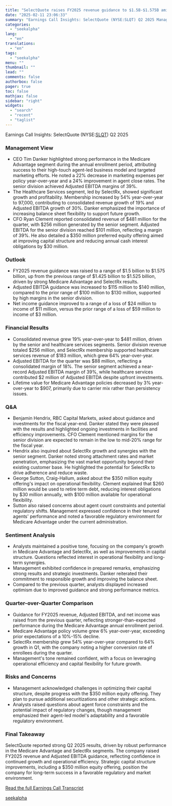 ```yaml
---
title: "SelectQuote raises FY2025 revenue guidance to $1.5B-$1.575B amid strong Medicare Advantage performance"
date: "2025-02-11 23:06:33"
summary: "Earnings Call Insights: SelectQuote (NYSE:SLQT) Q2 2025 Management View CEO Tim Danker highlighted strong performance in the Medicare Advantage segment during the annual enrollment period, attributing success to their high-touch agent-led business model and targeted marketing efforts. He noted a 22% decrease in marketing expenses per policy year-over-year and a..."
categories:
  - "seekalpha"
lang:
  - "en"
translations:
  - "en"
tags:
  - "seekalpha"
menu: ""
thumbnail: ""
lead: ""
comments: false
authorbox: false
pager: true
toc: false
mathjax: false
sidebar: "right"
widgets:
  - "search"
  - "recent"
  - "taglist"
---
```


Earnings Call Insights: SelectQuote (NYSE:[SLQT](https://seekingalpha.com/symbol/SLQT "SelectQuote, Inc.")) Q2 2025

### Management View

* CEO Tim Danker highlighted strong performance in the Medicare Advantage segment during the annual enrollment period, attributing success to their high-touch agent-led business model and targeted marketing efforts. He noted a 22% decrease in marketing expenses per policy year-over-year and a 24% improvement in agent close rates. The senior division achieved Adjusted EBITDA margins of 39%.
* The Healthcare Services segment, led by SelectRx, showed significant growth and profitability. Membership increased by 54% year-over-year to 97,000, contributing to consolidated revenue growth of 19% and Adjusted EBITDA growth of 30%. Danker emphasized the importance of increasing balance sheet flexibility to support future growth.
* CFO Ryan Clement reported consolidated revenue of $481 million for the quarter, with $256 million generated by the senior segment. Adjusted EBITDA for the senior division reached $101 million, reflecting a margin of 39%. He also detailed a $350 million preferred equity offering aimed at improving capital structure and reducing annual cash interest obligations by $30 million.

### Outlook

* FY2025 revenue guidance was raised to a range of $1.5 billion to $1.575 billion, up from the previous range of $1.425 billion to $1.525 billion, driven by strong Medicare Advantage and SelectRx results.
* Adjusted EBITDA guidance was increased to $115 million to $140 million, compared to the prior range of $100 million to $130 million, supported by high margins in the senior division.
* Net income guidance improved to a range of a loss of $24 million to income of $11 million, versus the prior range of a loss of $59 million to income of $3 million.

### Financial Results

* Consolidated revenue grew 19% year-over-year to $481 million, driven by the senior and healthcare services segments. Senior division revenue totaled $256 million, and SelectRx membership supported healthcare services revenue of $183 million, which grew 64% year-over-year.
* Adjusted EBITDA for the quarter was $88 million, reflecting a consolidated margin of 18%. The senior segment achieved a near-record Adjusted EBITDA margin of 39%, while healthcare services contributed $2 million of Adjusted EBITDA despite upfront investments.
* Lifetime value for Medicare Advantage policies decreased by 3% year-over-year to $907, primarily due to carrier mix rather than persistency issues.

### Q&A

* Benjamin Hendrix, RBC Capital Markets, asked about guidance and investments for the fiscal year-end. Danker stated they were pleased with the results and highlighted ongoing investments in facilities and efficiency improvements. CFO Clement mentioned margins for the senior division are expected to remain in the low to mid-20% range for the fiscal year.
* Hendrix also inquired about SelectRx growth and synergies with the senior segment. Danker noted strong attachment rates and market penetration, emphasizing the vast market opportunity beyond their existing customer base. He highlighted the potential for SelectRx to drive adherence and reduce waste.
* George Sutton, Craig-Hallum, asked about the $350 million equity offering's impact on operational flexibility. Clement explained that $260 million would be used to retire term debt, reducing interest obligations by $30 million annually, with $100 million available for operational flexibility.
* Sutton also raised concerns about agent count constraints and potential regulatory shifts. Management expressed confidence in their tenured agents' performance and noted a favorable regulatory environment for Medicare Advantage under the current administration.

### Sentiment Analysis

* Analysts maintained a positive tone, focusing on the company's growth in Medicare Advantage and SelectRx, as well as improvements in capital structure. Questions reflected interest in operational flexibility and long-term synergies.
* Management exhibited confidence in prepared remarks, emphasizing strong results and strategic investments. Danker reiterated their commitment to responsible growth and improving the balance sheet.
* Compared to the previous quarter, analysts displayed increased optimism due to improved guidance and strong performance metrics.

### Quarter-over-Quarter Comparison

* Guidance for FY2025 revenue, Adjusted EBITDA, and net income was raised from the previous quarter, reflecting stronger-than-expected performance during the Medicare Advantage annual enrollment period.
* Medicare Advantage policy volume grew 6% year-over-year, exceeding prior expectations of a 10%-15% decline.
* SelectRx membership grew 54% year-over-year compared to 64% growth in Q1, with the company noting a higher conversion rate of enrollees during the quarter.
* Management's tone remained confident, with a focus on leveraging operational efficiency and capital flexibility for future growth.

### Risks and Concerns

* Management acknowledged challenges in optimizing their capital structure, despite progress with the $350 million equity offering. They plan to pursue additional securitizations and other strategic actions.
* Analysts raised questions about agent force constraints and the potential impact of regulatory changes, though management emphasized their agent-led model's adaptability and a favorable regulatory environment.

### Final Takeaway

SelectQuote reported strong Q2 2025 results, driven by robust performance in the Medicare Advantage and SelectRx segments. The company raised FY2025 revenue and Adjusted EBITDA guidance, reflecting confidence in continued growth and operational efficiency. Strategic capital structure improvements, including a $350 million equity offering, position the company for long-term success in a favorable regulatory and market environment.

[Read the full Earnings Call Transcript](https://seekingalpha.com/symbol/SLQT/earnings/transcripts)

[seekalpha](https://seekingalpha.com/news/4406365-selectquote-raises-fy2025-revenue-guidance-to-1_5b-1_575b-amid-strong-medicare-advantage)
